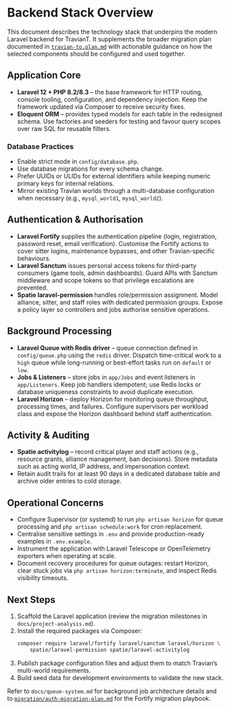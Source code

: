 # Backend Stack Overview

This document describes the technology stack that underpins the modern Laravel
backend for TravianT.  It supplements the broader migration plan documented in
[`travian-to.plan.md`](../travian-to.plan.md) with actionable guidance on how the
selected components should be configured and used together.

## Application Core

- **Laravel 12 + PHP 8.2/8.3** – the base framework for HTTP routing, console
  tooling, configuration, and dependency injection.  Keep the framework updated
  via Composer to receive security fixes.
- **Eloquent ORM** – provides typed models for each table in the redesigned
  schema.  Use factories and seeders for testing and favour query scopes over
  raw SQL for reusable filters.

### Database Practices

- Enable strict mode in `config/database.php`.
- Use database migrations for every schema change.
- Prefer UUIDs or ULIDs for external identifiers while keeping numeric primary
  keys for internal relations.
- Mirror existing Travian worlds through a multi-database configuration when
  necessary (e.g., `mysql_world1`, `mysql_world2`).

## Authentication & Authorisation

- **Laravel Fortify** supplies the authentication pipeline (login, registration,
  password reset, email verification).  Customise the Fortify actions to cover
  sitter logins, maintenance bypasses, and other Travian-specific behaviours.
- **Laravel Sanctum** issues personal access tokens for third-party consumers
  (game tools, admin dashboards).  Guard APIs with Sanctum middleware and scope
  tokens so that privilege escalations are prevented.
- **Spatie laravel-permission** handles role/permission assignment.  Model
  alliance, sitter, and staff roles with dedicated permission groups.  Expose a
  policy layer so controllers and jobs authorise sensitive operations.

## Background Processing

- **Laravel Queue with Redis driver** – queue connection defined in
  `config/queue.php` using the `redis` driver.  Dispatch time-critical work to a
  `high` queue while long-running or best-effort tasks run on `default` or
  `low`.
- **Jobs & Listeners** – store jobs in `app/Jobs` and event listeners in
  `app/Listeners`.  Keep job handlers idempotent; use Redis locks or database
  uniqueness constraints to avoid duplicate execution.
- **Laravel Horizon** – deploy Horizon for monitoring queue throughput,
  processing times, and failures.  Configure supervisors per workload class and
  expose the Horizon dashboard behind staff authentication.

## Activity & Auditing

- **Spatie activitylog** – record critical player and staff actions (e.g.,
  resource grants, alliance management, ban decisions).  Store metadata such as
  acting world, IP address, and impersonation context.
- Retain audit trails for at least 90 days in a dedicated database table and
  archive older entries to cold storage.

## Operational Concerns

- Configure Supervisor (or systemd) to run `php artisan horizon` for queue
  processing and `php artisan schedule:work` for cron replacement.
- Centralise sensitive settings in `.env` and provide production-ready examples
  in `.env.example`.
- Instrument the application with Laravel Telescope or OpenTelemetry exporters
  when operating at scale.
- Document recovery procedures for queue outages: restart Horizon, clear
  stuck jobs via `php artisan horizon:terminate`, and inspect Redis visibility
  timeouts.

## Next Steps

1. Scaffold the Laravel application (review the migration milestones in `docs/project-analysis.md`).
2. Install the required packages via Composer:
   ```bash
   composer require laravel/fortify laravel/sanctum laravel/horizon \
       spatie/laravel-permission spatie/laravel-activitylog
   ```
3. Publish package configuration files and adjust them to match Travian’s
   multi-world requirements.
4. Build seed data for development environments to validate the new stack.

Refer to `docs/queue-system.md` for background job architecture details and to
[`migration/auth-migration-plan.md`](migration/auth-migration-plan.md) for the Fortify migration playbook.
